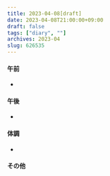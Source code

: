 ```yaml
---
title: 2023-04-08[draft]
date: 2023-04-08T21:00:00+09:00
draft: false
tags: ["diary", ""]
archives: 2023-04
slug: 626535
---
```

#### 午前
- 
#### 午後
- 
#### 体調
- 
#### その他